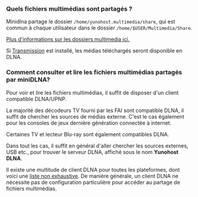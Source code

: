 ### Quels fichiers multimédias sont partagés ?

Minidlna partage le dossier `/home/yunohost.multimedia/share`, qui est commun à chaque utilisateur dans le dossier `/home/$USER/Multimedia/Share`.

[Plus d'informations sur les dossiers multimedia ici.](https://github.com/YunoHost-Apps/yunohost.multimedia)

Si [Transmission](https://github.com/YunoHost-Apps/transmission_ynh) est installé, les médias téléchargés seront disponible en DLNA.

### Comment consulter et lire les fichiers multimédias partagés par miniDLNA?

Pour voir et lire les fichiers multimédias, il suffit de disposer d'un client compatible DLNA/UPNP.

La majorité des décodeurs TV fourni par les FAI sont compatible DLNA, il suffit de chercher les sources de médias externe.
C'est le cas également pour les consoles de jeux dernière génération connectée à internet.

Certaines TV et lecteur Blu-ray sont également compatibles DLNA.

Dans tout les cas, il suffit en général d'aller chercher les sources externes, USB etc., pour trouver le serveur DLNA, affiché sous le nom **Yunohost DLNA**.

Il existe une multitude de client DLNA pour toutes les plateformes, dont voici une [liste non exhaustive](https://en.wikipedia.org/wiki/List_of_UPnP_AV_media_servers_and_clients#UPnP_AV_clients).
De manière générale, un client DLNA ne nécessite pas de configuration particulière pour accéder au partage de fichiers multimédias.
